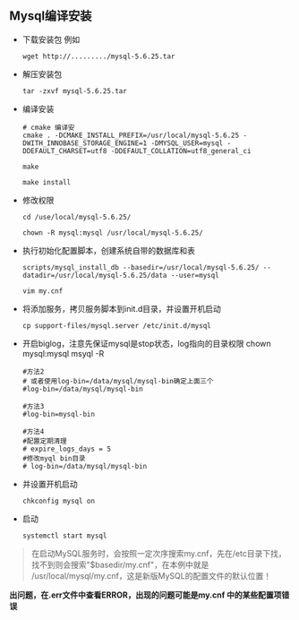 ## Mysql编译安装

* 下载安装包 例如 

  ````
  wget http://........./mysql-5.6.25.tar
  ````

* 解压安装包 

  ````
  tar -zxvf mysql-5.6.25.tar
  ````

* 编译安装

  ````
  # cmake 编译安
  cmake . -DCMAKE_INSTALL_PREFIX=/usr/local/mysql-5.6.25 -DWITH_INNOBASE_STORAGE_ENGINE=1 -DMYSQL_USER=mysql -DDEFAULT_CHARSET=utf8 -DDEFAULT_COLLATION=utf8_general_ci
  
  make
  
  make install
  ````

* 修改权限

  ````
  cd /use/local/mysql-5.6.25/
  
  chown -R mysql:mysql /usr/local/mysql-5.6.25/
  ````

* 执行初始化配置脚本，创建系统自带的数据库和表

  ````
  scripts/mysql_install_db --basedir=/usr/local/mysql-5.6.25/ --datadir=/usr/local/mysql-5.6.25/data --user=mysql
  
  vim my.cnf  
  ````

* 将添加服务，拷贝服务脚本到init.d目录，并设置开机启动

  ````
  cp support-files/mysql.server /etc/init.d/mysql
  ````

* 开启biglog，注意先保证mysql是stop状态，log指向的目录权限 chown mysql:mysql msyql -R

  ````
  #方法2
  # 或者使用log-bin=/data/mysql/mysql-bin确定上面三个
  #log-bin=/data/mysql/mysql-bin
  
  #方法3
  #log-bin=mysql-bin
  
  #方法4
  #配置定期清理
  # expire_logs_days = 5
  #修改myql bin目录
  # log-bin=/data/mysql/mysql-bin
  ````

* 并设置开机启动

  ````
  chkconfig mysql on
  ````

* 启动
  ````
  systemctl start mysql
  ````


> 在启动MySQL服务时，会按照一定次序搜索my.cnf，先在/etc目录下找，找不到则会搜索"$basedir/my.cnf"，在本例中就是 /usr/local/mysql/my.cnf，这是新版MySQL的配置文件的默认位置！

__出问题，在.err文件中查看ERROR，出现的问题可能是my.cnf 中的某些配置项错误__



